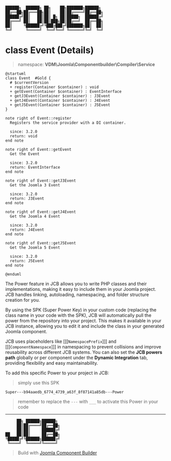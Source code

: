 ```
██████╗  ██████╗ ██╗    ██╗███████╗██████╗
██╔══██╗██╔═══██╗██║    ██║██╔════╝██╔══██╗
██████╔╝██║   ██║██║ █╗ ██║█████╗  ██████╔╝
██╔═══╝ ██║   ██║██║███╗██║██╔══╝  ██╔══██╗
██║     ╚██████╔╝╚███╔███╔╝███████╗██║  ██║
╚═╝      ╚═════╝  ╚══╝╚══╝ ╚══════╝╚═╝  ╚═╝
```
# class Event (Details)
> namespace: **VDM\Joomla\Componentbuilder\Compiler\Service**

```uml
@startuml
class Event  #Gold {
  # $currentVersion
  + register(Container $container) : void
  + getEvent(Container $container) : EventInterface
  + getJ3Event(Container $container) : J3Event
  + getJ4Event(Container $container) : J4Event
  + getJ5Event(Container $container) : J5Event
}

note right of Event::register
  Registers the service provider with a DI container.

  since: 3.2.0
  return: void
end note

note right of Event::getEvent
  Get the Event

  since: 3.2.0
  return: EventInterface
end note

note right of Event::getJ3Event
  Get the Joomla 3 Event

  since: 3.2.0
  return: J3Event
end note

note right of Event::getJ4Event
  Get the Joomla 4 Event

  since: 3.2.0
  return: J4Event
end note

note right of Event::getJ5Event
  Get the Joomla 5 Event

  since: 3.2.0
  return: J5Event
end note
 
@enduml
```

The Power feature in JCB allows you to write PHP classes and their implementations, making it easy to include them in your Joomla project. JCB handles linking, autoloading, namespacing, and folder structure creation for you.

By using the SPK (Super Power Key) in your custom code (replacing the class name in your code with the SPK), JCB will automatically pull the power from the repository into your project. This makes it available in your JCB instance, allowing you to edit it and include the class in your generated Joomla component.

JCB uses placeholders like [[[`NamespacePrefix`]]] and [[[`ComponentNamespace`]]] in namespacing to prevent collisions and improve reusability across different JCB systems. You can also set the **JCB powers path** globally or per component under the **Dynamic Integration** tab, providing flexibility and easy maintainability.

To add this specific Power to your project in JCB:

> simply use this SPK
```
Super---b94aaedb_6774_4739_a63f_8f87141a85db---Power
```
> remember to replace the `---` with `___` to activate this Power in your code

---
```
     ██╗ ██████╗██████╗
     ██║██╔════╝██╔══██╗
     ██║██║     ██████╔╝
██   ██║██║     ██╔══██╗
╚█████╔╝╚██████╗██████╔╝
 ╚════╝  ╚═════╝╚═════╝
```
> Build with [Joomla Component Builder](https://git.vdm.dev/joomla/Component-Builder)

